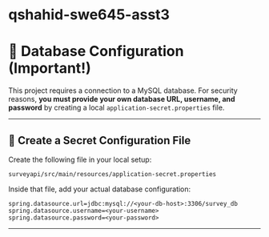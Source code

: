 # qshahid-swe645-asst3
 
# 🔧 Database Configuration (Important!)

This project requires a connection to a MySQL database. For security reasons, **you must provide your own database URL, username, and password** by creating a local `application-secret.properties` file.

---

## 📄 Create a Secret Configuration File

Create the following file in your local setup:

```
surveyapi/src/main/resources/application-secret.properties
```

Inside that file, add your actual database configuration:

```properties
spring.datasource.url=jdbc:mysql://<your-db-host>:3306/survey_db
spring.datasource.username=<your-username>
spring.datasource.password=<your-password>
```

---